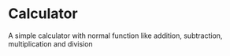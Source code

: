 # Calculator
A simple calculator with normal function like addition, subtraction, multiplication and division

